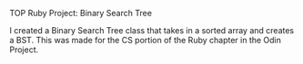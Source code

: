 TOP Ruby Project: Binary Search Tree

I created a Binary Search Tree class that takes in a sorted array and creates a BST. This was made for the CS portion of the Ruby chapter in the Odin Project.